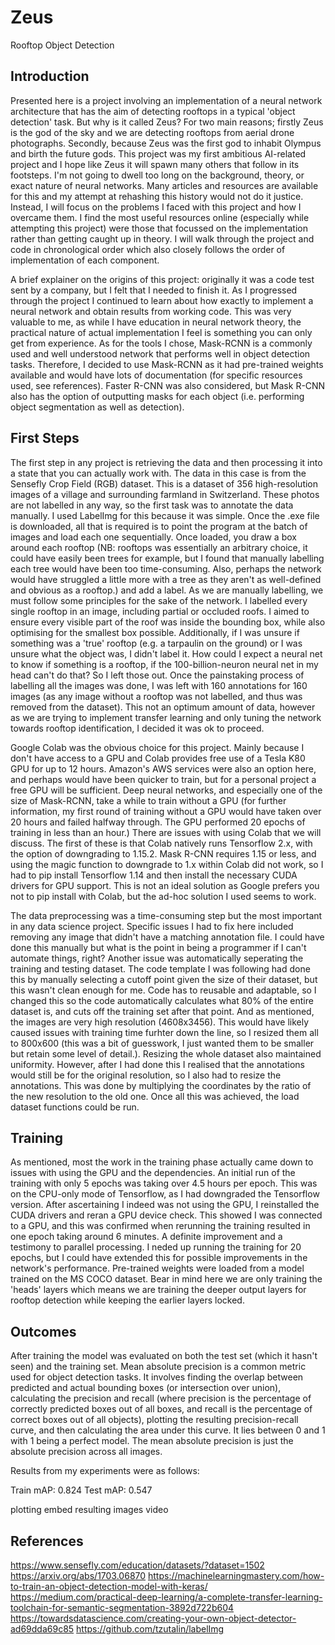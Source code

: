 # Zeus
Rooftop Object Detection

## Introduction
Presented here is a project involving an implementation of a neural network architecture that has the aim of detecting rooftops in a typical 'object detection' task. But why is it called Zeus? For two main reasons; firstly Zeus is the god of the sky and we are detecting rooftops from aerial drone photographs. Secondly, because Zeus was the first god to inhabit Olympus and birth the future gods. This project was my first ambitious AI-related project and I hope like Zeus it will spawn many others that follow in its footsteps. I'm not going to dwell too long on the background, theory, or exact nature of neural networks. Many articles and resources are available for this and my attempt at rehashing this history would not do it justice. Instead, I will focus on the problems I faced with this project and how I overcame them. I find the most useful resources online (especially while attempting this project) were those that focussed on the implementation rather than getting caught up in theory. I will walk through the project and code in chronological order which also closely follows the order of implementation of each component.

A brief explainer on the origins of this project: originally it was a code test sent by a company, but I felt that I needed to finish it. As I progressed through the project I continued to learn about how exactly to implement a neural network and obtain results from working code. This was very valuable to me, as while I have education in neural network theory, the practical nature of actual implementation I feel is something you can only get from experience. As for the tools I chose, Mask-RCNN is a commonly used and well understood network that performs well in object detection tasks. Therefore, I decided to use Mask-RCNN as it had pre-trained weights available and would have lots of documentation (for specific resources used, see references). Faster R-CNN was also considered, but Mask R-CNN also has the option of outputting masks for each object (i.e. performing object segmentation as well as detection).

## First Steps
The first step in any project is retrieving the data and then processing it into a state that you can actually work with. The data in this case is from the Sensefly Crop Field (RGB) dataset. This is a dataset of 356 high-resolution images of a village and surrounding farmland in Switzerland. These photos are not labelled in any way, so the first task was to annotate the data manually. I used LabelImg for this because it was simple. Once the .exe file is downloaded, all that is required is to point the program at the batch of images and load each one sequentially. Once loaded, you draw a box around each rooftop (NB: rooftops was essentially an arbitrary choice, it could have easily been trees for example, but I found that manually labelling each tree would have been too time-consuming. Also, perhaps the network would have struggled a little more with a tree as they aren't as well-defined and obvious as a rooftop.) and add a label. As we are manually labelling, we must follow some principles for the sake of the network. I labelled every single rooftop in an image, including partial or occluded roofs. I aimed to ensure every visible part of the roof was inside the bounding box, while also optimising for the smallest box possible. Additionally, if I was unsure if something was a 'true' rooftop (e.g. a tarpaulin on the ground) or I was unsure what the object was, I didn't label it. How could I expect a neural net to know if something is a rooftop, if the 100-billion-neuron neural net in my head can't do that? So I left those out. Once the painstaking process of labelling all the images was done, I was left with 160 annotations for 160 images (as any image without a rooftop was not labelled, and thus was removed from the dataset). This not an optimum amount of data, however as we are trying to implement transfer learning and only tuning the network towards rooftop identification, I decided it was ok to proceed. 

Google Colab was the obvious choice for this project. Mainly because I don't have access to a GPU and Colab provides free use of a Tesla K80 GPU for up to 12 hours. Amazon's AWS services were also an option here, and perhaps would have been quicker to train, but for a personal project a free GPU will be sufficient. Deep neural networks, and especially one of the size of Mask-RCNN, take a while to train without a GPU (for further information, my first round of training without a GPU would have taken over 20 hours and failed halfway through. The GPU performed 20 epochs of training in less than an hour.) There are issues with using Colab that we will discuss. The first of these is that Colab natively runs Tensorflow 2.x, with the option of downgrading to 1.15.2. Mask R-CNN requires 1.15 or less, and using the magic function to downgrade to 1.x within Colab did not work, so I had to pip install Tensorflow 1.14 and then install the necessary CUDA drivers for GPU support. This is not an ideal solution as Google prefers you not to pip install with Colab, but the ad-hoc solution I used seems to work. 

The data preprocessing was a time-consuming step but the most important in any data science project. Specific issues I had to fix here included removing any image that didn't have a matching annotation file. I could have done this manually but what is the point in being a programmer if I can't automate things, right? Another issue was automatically seperating the training and testing dataset. The code template I was following had done this by manually selecting a cutoff point given the size of their dataset, but this wasn't clean enough for me. Code has to reusable and adaptable, so I changed this so the code automatically calculates what 80% of the entire dataset is, and cuts off the training set after that point. And as mentioned, the images are very high resolution (4608x3456). This would have likely caused issues with training time furhter down the line, so I resized them all to 800x600 (this was a bit of guesswork, I just wanted them to be smaller but retain some level of detail.). Resizing the whole dataset also maintained uniformity. However, after I had done this I realised that the annotations would still be for the original resolution, so I also had to resize the annotations. This was done by multiplying the coordinates by the ratio of the new resolution to the old one. Once all this was achieved, the load dataset functions could be run. 

## Training
As mentioned, most the work in the training phase actually came down to issues with using the GPU and the dependencies. An initial run of the training with only 5 epochs was taking over 4.5 hours per epoch. This was on the CPU-only mode of Tensorflow, as I had downgraded the Tensorflow version. After ascertaining I indeed was not using the GPU, I reinstalled the CUDA drivers and reran a GPU device check. This showed I was connected to a GPU, and this was confirmed when rerunning the training resulted in one epoch taking around 6 minutes. A definite improvement and a testimony to parallel processing. I neded up running the training for 20 epochs, but I could have extended this for possible improvements in the network's performance. Pre-trained weights were loaded from a model trained on the MS COCO dataset. Bear in mind here we are only training the 'heads' layers which means we are training the deeper output layers for rooftop detection while keeping the earlier layers locked. 

## Outcomes
After training the model was evaluated on both the test set (which it hasn't seen) and the training set. Mean absolute precision is a common metric used for object detection tasks. It involves finding the overlap between predicted and actual bounding boxes (or intersection over union), calculating the precision and recall (where precision is the percentage of correctly predicted boxes out of all boxes, and recall is the percentage of correct boxes out of all objects), plotting the resulting precision-recall curve, and then calculating the area under this curve. It lies between 0 and 1 with 1 being a perfect model. The mean absolute precision is just the absolute precision across all images. 

Results from my experiments were as follows: 

Train mAP: 0.824
Test mAP: 0.547

plotting
embed resulting images
video

## References

https://www.sensefly.com/education/datasets/?dataset=1502
https://arxiv.org/abs/1703.06870
https://machinelearningmastery.com/how-to-train-an-object-detection-model-with-keras/
https://medium.com/practical-deep-learning/a-complete-transfer-learning-toolchain-for-semantic-segmentation-3892d722b604
https://towardsdatascience.com/creating-your-own-object-detector-ad69dda69c85
https://github.com/tzutalin/labelImg



